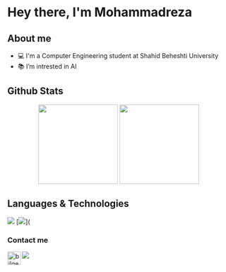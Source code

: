 # Hey there, I'm Mohammadreza

## About me
- 💻 I'm a Computer Engineering student at Shahid Beheshti University
- 📚 I’m intrested in AI


## Github Stats

<p align="center">
<img height="180em" src="https://github-readme-stats.vercel.app/api?username=mrezaj79&show_icons=true&theme=radical" />
<img height="180em" src="https://github-readme-stats.vercel.app/api/top-langs/?username=mrezaj79&layout=compact&theme=radical" />
</p>

## Languages & Technologies
[![](https://img.shields.io/badge/-python3-orange?style=for-the-badge&logo=python)](https://www.python.org/)
[![](https://img.shields.io/badge/-java?style=for-the-badge&logo=go)](

### Contact me
[![](https://img.shields.io/badge/-mrj9012@gmail.com-lightgray?style=for-the-badge&logo=gmail)](mailto:mrj9012@gmail.com)
[<img align="left" alt="bilgehangecici | LinkedIn" height="30px" src="https://www.flaticon.com/svg/static/icons/svg/725/725337.svg"/>][linkedin]


[linkedin]: https://www.linkedin.com/in/mohammad-reza-jamali-0977ab170/
